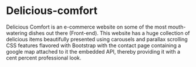 # Delicious-comfort
Delicious Comfort is an e-commerce website on some of the most mouth-watering dishes out there (Front-end). This website has a huge collection of delicious items beautifully presented using carousels and parallax scrolling CSS features flavored with Bootstrap with the contact page containing a google map attached to it the embedded API, thereby providing it with a cent percent professional look.
